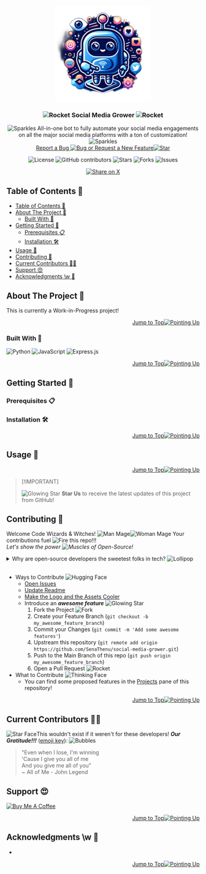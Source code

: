 <a name="readme-top"></a>

<br>
<div align="center">
  <!-- PROJECT LOGO -->
  <a href="https://github.com/SenaThenu/social-media-grower">
    <img src="https://github.com/SenaThenu/social-media-grower/blob/main/readme-assets/logo.png" alt="Logo" height="250">
  </a>
  <!-- PROJECT TITLE -->
  <h3 align="center"><img src="https://raw.githubusercontent.com/Tarikul-Islam-Anik/Animated-Fluent-Emojis/master/Emojis/Travel and places/Rocket.png" alt="Rocket" width="25" height="25" /> Social Media Grower <img src="https://raw.githubusercontent.com/Tarikul-Islam-Anik/Animated-Fluent-Emojis/master/Emojis/Travel and places/Rocket.png" alt="Rocket" width="25" height="25" /></h3>

  <!-- Project Description -->
  <p align="center">
    <img src="https://raw.githubusercontent.com/Tarikul-Islam-Anik/Animated-Fluent-Emojis/master/Emojis/Activities/Sparkles.png" alt="Sparkles" width="25" height="25" /> All-in-one bot to fully automate your social media engagements on all the major social media platforms with a ton of customization! <img src="https://raw.githubusercontent.com/Tarikul-Islam-Anik/Animated-Fluent-Emojis/master/Emojis/Activities/Sparkles.png" alt="Sparkles" width="25" height="25" />
    <br>
    <a href="https://github.com/SenaThenu/social-media-grower/issues">Report a Bug <img src="https://raw.githubusercontent.com/Tarikul-Islam-Anik/Animated-Fluent-Emojis/master/Emojis/Animals/Bug.png" alt="Bug" width="20" height="20" /> or Request a New Feature<img src="https://raw.githubusercontent.com/Tarikul-Islam-Anik/Animated-Fluent-Emojis/master/Emojis/Travel and places/Star.png" alt="Star" width="20" height="20" /></a>
  </p>
</div>

<!-- PROJECT SHIELDS -->
<p align="center">
  <img src="https://img.shields.io/badge/license-MIT-blue.svg?labelColor=003694&color=ffffff" alt="License">
  <img src="https://img.shields.io/github/contributors/SenaThenu/social-media-grower?labelColor=003694&color=ffffff" alt="GitHub contributors" >
  <img src="https://img.shields.io/github/stars/SenaThenu/social-media-grower.svg?labelColor=003694&color=ffffff" alt="Stars">
  <img src="https://img.shields.io/github/forks/SenaThenu/social-media-grower.svg?labelColor=003694&color=ffffff" alt="Forks">
  <img src="https://img.shields.io/github/issues/SenaThenu/social-media-grower.svg?labelColor=003694&color=ffffff" alt="Issues">
</p>

<!-- SHARING ON SOCIAL MEDIA -->
<p align="center">
  <a href="https://x.com/intent/tweet?social-media-bot=grow-followers%2Chashtag&text=Check%20this%20GitHub%20repository%20out:%20social-media-grower!&url=https%3A%2F%2Fgithub.com%2Fsenathenu%2Fsocial-media-grower">
    <img height=24 src="https://img.shields.io/badge/-share%20on%20x-black?labelColor=black&logo=x&logoColor=white&style=flat-square" alt="Share on X">
  </a>
</p>

<!-- TABLE OF CONTENTS -->
## Table of Contents 📜
- [Table of Contents 📜](#table-of-contents-)
- [About The Project 📖](#about-the-project-)
  - [Built With 🔧](#built-with-)
- [Getting Started 🌱](#getting-started-)
  - [Prerequisites 📋](#prerequisites-)
  - [Installation 🛠️](#installation-️)
- [Usage 🚀](#usage-)
- [Contributing 👋](#contributing-)
- [Current Contributors 🧙‍♂️](#current-contributors-️)
- [Support 😍](#support-)
- [Acknowledgments \\w 💝](#acknowledgments-w-)


<!-- ABOUT THE PROJECT -->

## About The Project 📖

This is currently a Work-in-Progress project!

<p align="right"><a href="#readme-top">Jump to Top<img src="https://raw.githubusercontent.com/Tarikul-Islam-Anik/Animated-Fluent-Emojis/master/Emojis/Hand gestures/Index Pointing Up.png" alt="Pointing Up" width="25" height="25" /></a></p>

### Built With 🔧

<img src="https://img.shields.io/badge/Python-3570a0?style=for-the-badge&logo=python&logoColor=ffffff" alt="Python"> <img src="https://img.shields.io/badge/JavaScript-efd81d?style=for-the-badge&logo=javascript&logoColor=000" alt="JavaScript"> <img src="https://img.shields.io/badge/Express.js-c3c3c3?style=for-the-badge&logo=express&logoColor=000" alt="Express.js">

<p align="right"><a href="#readme-top">Jump to Top<img src="https://raw.githubusercontent.com/Tarikul-Islam-Anik/Animated-Fluent-Emojis/master/Emojis/Hand gestures/Index Pointing Up.png" alt="Pointing Up" width="25" height="25" /></a></p>

<!-- GETTING STARTED -->

## Getting Started 🌱

### Prerequisites 📋

### Installation 🛠️

<p align="right"><a href="#readme-top">Jump to Top<img src="https://raw.githubusercontent.com/Tarikul-Islam-Anik/Animated-Fluent-Emojis/master/Emojis/Hand gestures/Index Pointing Up.png" alt="Pointing Up" width="25" height="25" /></a></p>

<!-- USAGE EXAMPLES -->

## Usage 🚀

<p align="right"><a href="#readme-top">Jump to Top<img src="https://raw.githubusercontent.com/Tarikul-Islam-Anik/Animated-Fluent-Emojis/master/Emojis/Hand gestures/Index Pointing Up.png" alt="Pointing Up" width="25" height="25" /></a></p>

> \[!IMPORTANT]
>
> <img src="https://raw.githubusercontent.com/Tarikul-Islam-Anik/Animated-Fluent-Emojis/master/Emojis/Travel%20and%20places/Glowing%20Star.png" alt="Glowing Star" width="20" height="20" /> **Star Us** to receive the latest updates of this project from GitHub!

<!-- CONTRIBUTING -->
## Contributing 👋

Welcome Code Wizards & Witches! <img src="https://raw.githubusercontent.com/Tarikul-Islam-Anik/Animated-Fluent-Emojis/master/Emojis/People/Man%20Mage.png" alt="Man Mage" width="25" height="25" /><img src="https://raw.githubusercontent.com/Tarikul-Islam-Anik/Animated-Fluent-Emojis/master/Emojis/People/Woman%20Mage.png" alt="Woman Mage" width="25" height="25" /> Your contributions fuel <img src="https://raw.githubusercontent.com/Tarikul-Islam-Anik/Animated-Fluent-Emojis/master/Emojis/Travel%20and%20places/Fire.png" alt="Fire" width="25" height="25" /> this repo!!!
<br>
_Let's show the power <img src="https://raw.githubusercontent.com/Tarikul-Islam-Anik/Animated-Fluent-Emojis/master/Emojis/Hand%20gestures/Flexed Biceps.png" alt="Muscles" width="25" height="25" /> of Open-Source!_

<details>
    <summary>Why are open-source developers the sweetest folks in tech? <img src="https://raw.githubusercontent.com/Tarikul-Islam-Anik/Animated-Fluent-Emojis/master/Emojis/Food/Lollipop.png" alt="Lollipop" width="25" height="25" /></summary>
    <p> Because they believe in sharing not only code but also <i>smiles <img src="https://raw.githubusercontent.com/Tarikul-Islam-Anik/Animated-Fluent-Emojis/master/Emojis/Smilies/Face with Hand Over Mouth.png" alt="Laugh" width="25" height="25" /></i> and <i>love <img src="https://raw.githubusercontent.com/Tarikul-Islam-Anik/Animated-Fluent-Emojis/master/Emojis/Smilies/Beating Heart.png" alt="Beating Heart" width="25" height="25" /></i> through 0s and 1s!</p>
</details>

<br>

-   Ways to Contribute <img src="https://raw.githubusercontent.com/Tarikul-Islam-Anik/Animated-Fluent-Emojis/master/Emojis/Smilies/Smiling Face with Open Hands.png" alt="Hugging Face" width="25" height="25" />
    -   [Open Issues](https://github.com/SenaThenu/social-media-grower/issues)
    -   [Update Readme](https://github.com/SenaThenu/social-media-grower/blob/main/README.md)
    -   [Make the Logo and the Assets Cooler](https://github.com/SenaThenu/social-media-grower/tree/main/slides)
    -   Introduce an **_awesome feature_** <img src="https://raw.githubusercontent.com/Tarikul-Islam-Anik/Animated-Fluent-Emojis/master/Emojis/Travel and places/Glowing Star.png" alt="Glowing Star" width="25" height="25" />
        1. Fork the Project <img src="https://raw.githubusercontent.com/Tarikul-Islam-Anik/Animated-Fluent-Emojis/master/Emojis/Food/Fork and Knife.png" alt="Fork" width="25" height="25" />
        2. Create your Feature Branch (`git checkout -b my_awesome_feature_branch`)
        3. Commit your Changes (`git commit -m 'Add some awesome features'`)
        4. Upstream this repository (`git remote add origin https://github.com/SenaThenu/social-media-grower.git`)
        5. Push to the Main Branch of this repo (`git push origin my_awesome_feature_branch`)
        6. Open a Pull Request <img src="https://raw.githubusercontent.com/Tarikul-Islam-Anik/Animated-Fluent-Emojis/master/Emojis/Travel and places/Rocket.png" alt="Rocket" width="25" height="25" />
- What to Contribute <img src="https://raw.githubusercontent.com/Tarikul-Islam-Anik/Animated-Fluent-Emojis/master/Emojis/Smilies/Thinking%20Face.png" alt="Thinking Face" width="25" height="25" />
  - You can find some proposed features in the [Projects](https://github.com/SenaThenu/social-media-grower/projects) pane of this repository!

<p align="right"><a href="#readme-top">Jump to Top<img src="https://raw.githubusercontent.com/Tarikul-Islam-Anik/Animated-Fluent-Emojis/master/Emojis/Hand gestures/Index Pointing Up.png" alt="Pointing Up" width="25" height="25" /></a></p>

## Current Contributors 🧙‍♂️

<img src="https://raw.githubusercontent.com/Tarikul-Islam-Anik/Animated-Fluent-Emojis/master/Emojis/Smilies/Star-Struck.png" alt="Star Face" width="25" height="25" />This wouldn't exist if it weren't for these developers! **_Our Gratitude!!!_** ([emoji key](https://allcontributors.org/docs/en/emoji-key)): <img src="https://raw.githubusercontent.com/Tarikul-Islam-Anik/Animated-Fluent-Emojis/master/Emojis/Symbols/Bubbles.png" alt="Bubbles" width="25" height="25" />

> "Even when I lose, I'm winning \
> 'Cause I give you all of me \
> And you give me all of you" \
> ~ All of Me - John Legend

<!-- ALL-CONTRIBUTORS-LIST:START - Do not remove or modify this section -->
<!-- prettier-ignore-start -->
<!-- markdownlint-disable -->

<!-- markdownlint-restore -->
<!-- prettier-ignore-end -->

<!-- ALL-CONTRIBUTORS-LIST:END -->

<!-- SUPPORT -->
## Support 😍
<a href="https://www.buymeacoffee.com/senathenu" target="_blank"><img src="https://cdn.buymeacoffee.com/buttons/v2/default-yellow.png" alt="Buy Me A Coffee" style="height: 60px !important;width: 217px !important;" ></a>

<p align="right"><a href="#readme-top">Jump to Top<img src="https://raw.githubusercontent.com/Tarikul-Islam-Anik/Animated-Fluent-Emojis/master/Emojis/Hand gestures/Index Pointing Up.png" alt="Pointing Up" width="25" height="25" /></a></p>

<!-- ACKNOWLEDGMENTS -->

## Acknowledgments \w 💝

-   []()

<p align="right"><a href="#readme-top">Jump to Top<img src="https://raw.githubusercontent.com/Tarikul-Islam-Anik/Animated-Fluent-Emojis/master/Emojis/Hand gestures/Index Pointing Up.png" alt="Pointing Up" width="25" height="25" /></a></p>
